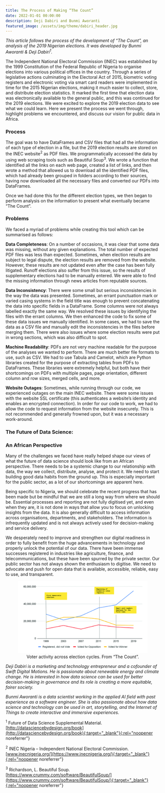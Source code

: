 ```yaml
---
title: The Process of Making “The Count”
date: 2022-01-01 00:00:00
description: Deji Dabiri and Bunmi Aworanti
featured_image: /assets/img/theme/dabiri_header.jpg
---
```


*This article follows the process of the development of “The Count”, an analysis of the 2019 Nigerian elections. It was developed by Bunmi Aworanti & Deji Dabiri<sup>1</sup>.*

The Independent National Electoral Commission (INEC) was established by the 1999 Constitution of the Federal Republic of Nigeria to organise elections into various political offices in the country. Through a series of legislative actions culminating in the Electoral Act of 2015, biometric voting registers and electronic voting via smart card readers were implemented in time for the 2015 Nigerian elections, making it much easier to collect, store, and distribute election statistics. It marked the first time that election data was electronically available to the general public, and this was continued for the 2019 elections. We were excited to explore the 2019 election data to see what we could learn. Here we present the process we went through, highlight problems we encountered, and discuss our vision for public data in Africa.

### Process

The goal was to have DataFrames and CSV files that had all the information of each type of election in a file, but the 2019 election results are stored on the INEC website<sup>2</sup> as PDF files. We programmatically accessed the data by using web scraping tools such as Beautiful Soup<sup>3</sup>. We wrote a function that identified all the links on each web page, created a list of links, and then wrote a method that allowed us to download all the identified PDF files, which had already been grouped in folders according to their sources, having now downloaded all the necessary files and converted our PDFs into DataFrames.

Once we had done this for the different election types, we then began to perform analysis on the information to present what eventually became “The Count”.

### Problems

We faced a myriad of problems while creating this tool which can be summarised as follows:

**Data Completeness**: On a number of occasions, it was clear that some data was missing, without any given explanations. The total number of expected PDF files was less than expected. Sometimes, when election results are subject to legal dispute, the election results are removed from the website. However, these results are not updated even after the case has been fully litigated. Runoff elections also suffer from this issue, so the results of supplementary elections had to be manually entered. We were able to find the missing information through news articles from reputable sources.

**Data Inconsistency**: There were some small but serious inconsistencies in the way the data was presented. Sometimes, an errant punctuation mark or varied casing systems in the field title was enough to prevent concatenating the data into specific fields in a DataFrame. Some columns were not always labelled exactly the same way. We resolved these issues by identifying the files with the errant columns. We then enhanced the code to fix some of these data issues we manually identified. In some cases, we had to save the data as a CSV file and manually edit the inconsistencies in the files before merging them. There were also issues where some election results were put in wrong sections, which was also difficult to spot.

**Machine Readability**: PDFs are not very machine readable for the purpose of the analyses we wanted to perform. There are much better file formats to use, such as CSV. We had to use Tabula and Camelot, which are Python libraries created for the purpose of extracting tables from PDFs to DataFrames. These libraries were extremely helpful, but both have their shortcomings on PDFs with multiple pages, page orientation, different column and row sizes, merged cells, and more.

**Website Outages**: Sometimes, while running through our code, we experienced outages on the main INEC website. There were some issues with the website SSL certificate (this authenticates a website’s identity and enables an encrypted connection). In order for our code to work, we had to allow the code to request information from the website insecurely. This is not recommended and generally frowned upon, but it was a necessary work-around.

### The Future of Data Science:
### An African Perspective

Many of the challenges we faced have really helped shape our views of what the future of data science should look like from an African perspective. There needs to be a systemic change to our relationship with data, the way we collect, distribute, analyse, and protect it. We need to start building good data habits from the ground up. This is especially important for the public sector, as a lot of our shortcomings are apparent here.

Being specific to Nigeria, we should celebrate the recent progress that has been made but be mindful that we are still a long way from where we should be. Essential processes and reporting are not fully digitised yet, and even when they are, it is not done in ways that allow you to focus on unlocking insights from the data. It is also generally difficult to access information across organisations, departments, and stakeholders. The information is infrequently updated and is not always actively used for decision-making and service delivery.

We desperately need to improve and strengthen our digital readiness in order to fully benefit from the huge advancements in technology and properly unlock the potential of our data. There have been immense successes registered in industries like agriculture, finance, and telecommunications, but these have been spurred by the private sector. Our public sector has not always shown the enthusiasm to digitise. We need to advocate and push for open data that is available, accessible, reliable, easy to use, and transparent.


<center>
<figure>
	<img src="../assets/img/posts/dabiri_figure_1.jpg" alt="Time series chart of election data between 1999 and 2019. Important milestones like first democratic election, beginning of biometric votes registry, and smart card readers deployed for the first time are marked with vertical lines. We see an increase in the number who are registered but did not vote.">
	<figcaption>Voter activity across election cycles. From “The Count”.</figcaption>
</figure>
</center>

*Deji Dabiri is a marketing and technology entrepreneur and a cofounder of Swift Digital Motions. He is passionate about renewable energy and climate change. He is interested in how data science can be used for better decision-making in governance and its role is creating a more equitable, fairer society.*

*Bunmi Aworanti is a data scientist working in the applied AI field with past experience as a software engineer. She is also passionate about how data science and technology can be used in art, storytelling, and the Internet of Things to create interactive and immersive experiences.*

<sup>1</sup> Future of Data Science Supplemental Material. [http://datasciencebydesign.org/book](http://datasciencebydesign.org/book){:target="_blank"}{:rel="noopener noreferrer"}

<sup>2</sup> INEC Nigeria – Independent National Electoral Commission. [www.inecnigeria.org/](https://www.inecnigeria.org/){:target="_blank"}{:rel="noopener noreferrer"}

<sup>3</sup> Richardson, L. Beautiful Soup. [https://www.crummy.com/software/BeautifulSoup/](https://www.crummy.com/software/BeautifulSoup/){:target="_blank"}{:rel="noopener noreferrer"}